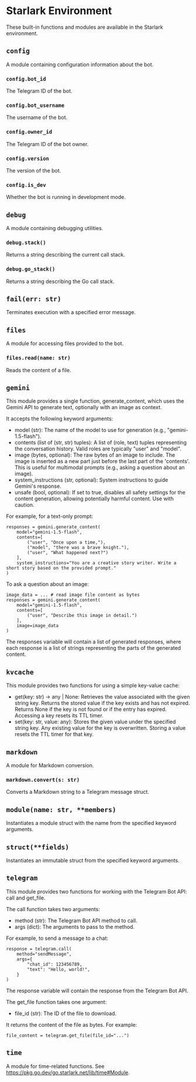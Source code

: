 # Starlark Environment

These built-in functions and modules are available in the Starlark environment.

## `config`

A module containing configuration information about the bot.

### `config.bot_id`

The Telegram ID of the bot.

### `config.bot_username`

The username of the bot.

### `config.owner_id`

The Telegram ID of the bot owner.

### `config.version`

The version of the bot.

### `config.is_dev`

Whether the bot is running in development mode.

## `debug`

A module containing debugging utilities.

### `debug.stack()`

Returns a string describing the current call stack.

### `debug.go_stack()`

Returns a string describing the Go call stack.

## `fail(err: str)`

Terminates execution with a specified error message.

## `files`

A module for accessing files provided to the bot.

### `files.read(name: str)`

Reads the content of a file.

## `gemini`

This module provides a single function, generate_content, which uses the
Gemini API to generate text, optionally with an image as context.

It accepts the following keyword arguments:

  - model (str): The name of the model to use for generation (e.g., "gemini-1.5-flash").
  - contents (list of (str, str) tuples): A list of (role, text) tuples representing
    the conversation history. Valid roles are typically "user" and "model".
  - image (bytes, optional): The raw bytes of an image to include. The image is
    inserted as a new part just before the last part of the 'contents'.
    This is useful for multimodal prompts (e.g., asking a question about an image).
  - system_instructions (str, optional): System instructions to guide Gemini's response.
  - unsafe (bool, optional): If set to true, disables all safety settings for the
    content generation, allowing potentially harmful content. Use with caution.

For example, for a text-only prompt:

	responses = gemini.generate_content(
	    model="gemini-1.5-flash",
	    contents=[
	        ("user", "Once upon a time,"),
	        ("model", "there was a brave knight."),
	        ("user", "What happened next?")
	    ],
	    system_instructions="You are a creative story writer. Write a short story based on the provided prompt."
	)

To ask a question about an image:

	image_data = ... # read image file content as bytes
	responses = gemini.generate_content(
	    model="gemini-1.5-flash",
	    contents=[
	        ("user", "Describe this image in detail.")
	    ],
	    image=image_data
	)

The responses variable will contain a list of generated responses, where each response
is a list of strings representing the parts of the generated content.

## `kvcache`

This module provides two functions for using a simple key-value cache:

  - get(key: str) -> any | None: Retrieves the value associated with the
    given string key. Returns the stored value if the key exists and has
    not expired. Returns None if the key is not found or if the entry
    has expired. Accessing a key resets its TTL timer.
  - set(key: str, value: any): Stores the given value under the specified
    string key. Any existing value for the key is overwritten. Storing a
    value resets the TTL timer for that key.

## `markdown`

A module for Markdown conversion.

### `markdown.convert(s: str)`

Converts a Markdown string to a Telegram message struct.

## `module(name: str, **members)`

Instantiates a module struct with the name from the specified keyword arguments.

## `struct(**fields)`

Instantiates an immutable struct from the specified keyword arguments.

## `telegram`

This module provides two functions for working with the Telegram Bot API: call and get_file.

The call function takes two arguments:

  - method (str): The Telegram Bot API method to call.
  - args (dict): The arguments to pass to the method.

For example, to send a message to a chat:

	response = telegram.call(
	    method="sendMessage",
	    args={
	        "chat_id": 123456789,
	        "text": "Hello, world!",
	    }
	)

The response variable will contain the response from the Telegram Bot API.

The get_file function takes one argument:

  - file_id (str): The ID of the file to download.

It returns the content of the file as bytes. For example:

	file_content = telegram.get_file(file_id="...")

## `time`

A module for time-related functions. See https://pkg.go.dev/go.starlark.net/lib/time#Module.
